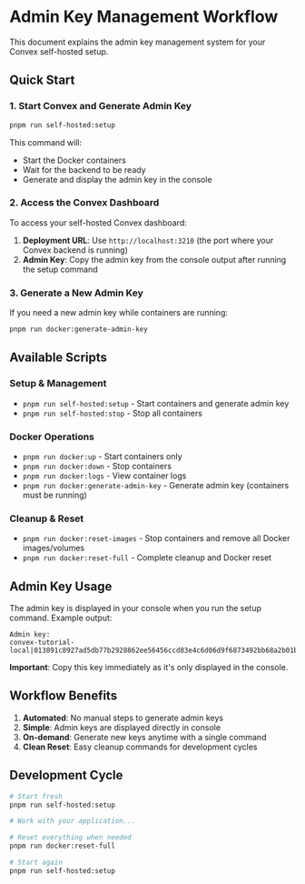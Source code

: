 # Admin Key Management Workflow

This document explains the admin key management system for your Convex self-hosted setup.

## Quick Start

### 1. Start Convex and Generate Admin Key
```bash
pnpm run self-hosted:setup
```
This command will:
- Start the Docker containers
- Wait for the backend to be ready
- Generate and display the admin key in the console

### 2. Access the Convex Dashboard
To access your self-hosted Convex dashboard:
1. **Deployment URL**: Use `http://localhost:3210` (the port where your Convex backend is running)
2. **Admin Key**: Copy the admin key from the console output after running the setup command

### 3. Generate a New Admin Key
If you need a new admin key while containers are running:
```bash
pnpm run docker:generate-admin-key
```

## Available Scripts

### Setup & Management
- `pnpm run self-hosted:setup` - Start containers and generate admin key
- `pnpm run self-hosted:stop` - Stop all containers

### Docker Operations
- `pnpm run docker:up` - Start containers only
- `pnpm run docker:down` - Stop containers
- `pnpm run docker:logs` - View container logs
- `pnpm run docker:generate-admin-key` - Generate admin key (containers must be running)

### Cleanup & Reset
- `pnpm run docker:reset-images` - Stop containers and remove all Docker images/volumes
- `pnpm run docker:reset-full` - Complete cleanup and Docker reset

## Admin Key Usage

The admin key is displayed in your console when you run the setup command. Example output:
```
Admin key:
convex-tutorial-local|013891c8927ad5db77b2928862ee56456ccd83e4c6d06d9f6873492bb68a2b01b3fb4c8926bcfe88cf8f536497f55fd87e
```

**Important**: Copy this key immediately as it's only displayed in the console.

## Workflow Benefits

1. **Automated**: No manual steps to generate admin keys
2. **Simple**: Admin keys are displayed directly in console
3. **On-demand**: Generate new keys anytime with a single command
4. **Clean Reset**: Easy cleanup commands for development cycles

## Development Cycle

```bash
# Start fresh
pnpm run self-hosted:setup

# Work with your application...

# Reset everything when needed
pnpm run docker:reset-full

# Start again
pnpm run self-hosted:setup
```